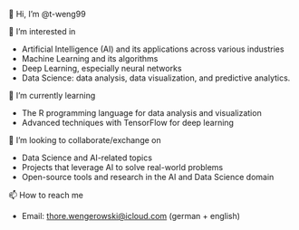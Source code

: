 👋 Hi, I’m @t-weng99

👀 I’m interested in
- Artificial Intelligence (AI) and its applications across various industries
- Machine Learning and its algorithms
- Deep Learning, especially neural networks
- Data Science: data analysis, data visualization, and predictive analytics.
  
🌱 I’m currently learning
- The R programming language for data analysis and visualization
- Advanced techniques with TensorFlow for deep learning
  
💞️ I’m looking to collaborate/exchange on
- Data Science and AI-related topics
- Projects that leverage AI to solve real-world problems
- Open-source tools and research in the AI and Data Science domain
  
📫 How to reach me
- Email: thore.wengerowski@icloud.com (german + english)

<!---
t-weng99/t-weng99 is a ✨ special ✨ repository because its `README.md` (this file) appears on your GitHub profile.
You can click the Preview link to take a look at your changes.
--->
